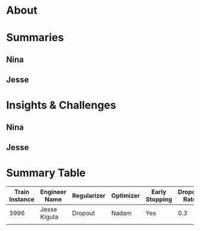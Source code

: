 # About




# Summaries
## Nina




## Jesse




# Insights & Challenges
## Nina




## Jesse



# Summary Table
| Train Instance | Engineer Name | Regularizer | Optimizer | Early Stopping | Dropout Rate | Accuracy | F1 Score | Recall | Precision |
|---------------|--------------|-------------|-----------|---------------|-------------|----------|---------|--------|----------|
|3996               |Jesse Kiguta              |Dropout             |Nadam           |Yes               |0.3             |65.9          |61.7         |65.9        |58.0          |
|               |              |             |           |               |             |          |         |        |          |

